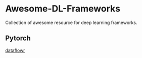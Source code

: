 # Awesome-DL-Frameworks
Collection of awesome resource for deep learning frameworks.

## Pytorch

[dataflowr](https://mlelarge.github.io/dataflowr-web/cea_edf_inria.html)